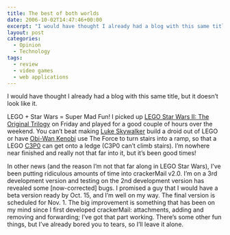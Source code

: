 ```yaml
---
title: The best of both worlds
date: 2006-10-02T14:47:46+00:00
excerpt: "I would have thought I already had a blog with this same title, but it doesn't look like it.LEGO + Star Wars = Super"
layout: post
categories:
  - Opinion
  - Technology
tags:
  - review
  - video games
  - web applications
---
```

I would have thought I already had a blog with this same title, but it doesn&#8217;t look like it.

LEGO + Star Wars = Super Mad Fun! I picked up [LEGO Star Wars II: The Original Trilogy](http://www.lucasarts.com/games/legostarwarsii/) on Friday and played for a good couple of hours over the weekend. You can&#8217;t beat making [Luke Skywalker](http://www.starwars.com/explore/encyclopedia/characters/lukeskywalker/) build a droid out of LEGO or have [Obi-Wan Kenobi](http://www.starwars.com/explore/encyclopedia/characters/obiwankenobi/) use The Force to turn stairs into a ramp, so that a LEGO [C3P0](http://www.starwars.com/explore/encyclopedia/characters/c3po/) can get onto a ledge (C3P0 can&#8217;t climb stairs). I&#8217;m nowhere near finished and really not that far into it, but it&#8217;s been good times!

In other news (and the reason I&#8217;m not that far along in LEGO Star Wars), I&#8217;ve been putting ridiculous amounts of time into crackerMail v2.0. I&#8217;m on a 3rd development version and testing on the 2nd development version has revealed some [now-corrected] bugs. I promised a guy that I would have a beta version ready by Oct. 15, and I&#8217;m well on my way. The final version is scheduled for Nov. 1. The big improvement is something that has been on my mind since I first developed crackerMail: attachments, adding and removing and forwarding; I&#8217;ve got that part working. There&#8217;s some other fun things, but I&#8217;ve already bored you to tears, so I&#8217;ll leave it alone.